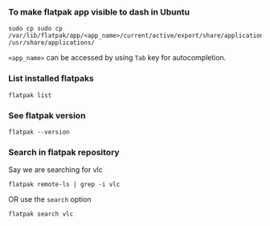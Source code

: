 ### To make flatpak app visible to dash in Ubuntu
```
sudo cp sudo cp /var/lib/flatpak/app/<app_name>/current/active/export/share/applications/<app_name>.desktop /usr/share/applications/
```
`<app_name>` can be accessed by using `Tab` key for autocompletion.

### List installed flatpaks
```
flatpak list
```
### See flatpak version
```
flatpak --version
```
### Search in flatpak repository
Say we are searching for vlc
```
flatpak remote-ls | grep -i vlc
```
OR use the `search` option
```
flatpak search vlc
```
